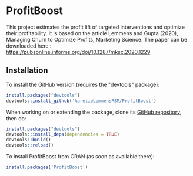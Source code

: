 # ProfitBoost

This project estimates the profit lift of targeted interventions and optimize 
their profitability. It is based on the article Lemmens and Gupta (2020), 
Managing Churn to Optimize Profits, Marketing Science.
The paper can be downloaded here : https://pubsonline.informs.org/doi/10.1287/mksc.2020.1229

Installation
------------

To install the GitHub version (requires the "devtools" package):

```R
install.packages("devtools")
devtools::install_github('AurelieLemmensRSM/ProfitBoost')
```

When working on or extending the package, clone its [GitHub repository](https://github.com/AurelieLemmensRSM/ProfitBoost), then do:

```R
install.packages("devtools")
devtools::install_deps(dependencies = TRUE)
devtools::build()
devtools::reload()
```

To install ProfitBoost from CRAN (as soon as available there):

```R
install.packages('ProfitBoost')
```
